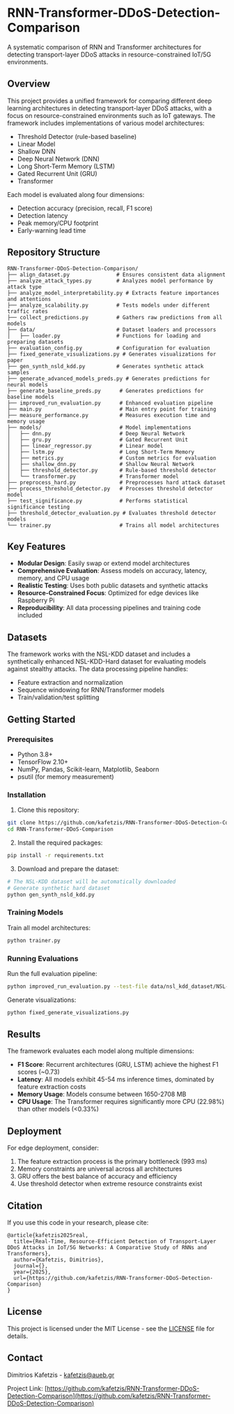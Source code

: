 # RNN-Transformer-DDoS-Detection-Comparison

A systematic comparison of RNN and Transformer architectures for detecting transport-layer DDoS attacks in resource-constrained IoT/5G environments.

## Overview

This project provides a unified framework for comparing different deep learning architectures in detecting transport-layer DDoS attacks, with a focus on resource-constrained environments such as IoT gateways. The framework includes implementations of various model architectures:

- Threshold Detector (rule-based baseline)
- Linear Model
- Shallow DNN
- Deep Neural Network (DNN)
- Long Short-Term Memory (LSTM)
- Gated Recurrent Unit (GRU)
- Transformer

Each model is evaluated along four dimensions:
- Detection accuracy (precision, recall, F1 score)
- Detection latency
- Peak memory/CPU footprint
- Early-warning lead time

## Repository Structure

```
RNN-Transformer-DDoS-Detection-Comparison/
├── align_dataset.py               # Ensures consistent data alignment
├── analyze_attack_types.py        # Analyzes model performance by attack type
├── analyze_model_interpretability.py # Extracts feature importances and attentions
├── analyze_scalability.py         # Tests models under different traffic rates
├── collect_predictions.py         # Gathers raw predictions from all models
├── data/                          # Dataset loaders and processors
│   ├── loader.py                  # Functions for loading and preparing datasets
├── evaluation_config.py           # Configuration for evaluation
├── fixed_generate_visualizations.py # Generates visualizations for paper
├── gen_synth_nsld_kdd.py          # Generates synthetic attack samples
├── generate_advanced_models_preds.py # Generates predictions for neural models
├── generate_baseline_preds.py      # Generates predictions for baseline models
├── improved_run_evaluation.py      # Enhanced evaluation pipeline
├── main.py                         # Main entry point for training
├── measure_performance.py          # Measures execution time and memory usage
├── models/                         # Model implementations
│   ├── dnn.py                      # Deep Neural Network
│   ├── gru.py                      # Gated Recurrent Unit
│   ├── linear_regressor.py         # Linear model
│   ├── lstm.py                     # Long Short-Term Memory
│   ├── metrics.py                  # Custom metrics for evaluation
│   ├── shallow_dnn.py              # Shallow Neural Network
│   ├── threshold_detector.py       # Rule-based threshold detector
│   └── transformer.py              # Transformer model
├── preprocess_hard.py              # Preprocesses hard attack dataset
├── process_threshold_detector.py   # Processes threshold detector model
├── test_significance.py            # Performs statistical significance testing
├── threshold_detector_evaluation.py # Evaluates threshold detector models
└── trainer.py                      # Trains all model architectures
```

## Key Features

- **Modular Design**: Easily swap or extend model architectures
- **Comprehensive Evaluation**: Assess models on accuracy, latency, memory, and CPU usage
- **Realistic Testing**: Uses both public datasets and synthetic attacks
- **Resource-Constrained Focus**: Optimized for edge devices like Raspberry Pi
- **Reproducibility**: All data processing pipelines and training code included

## Datasets

The framework works with the NSL-KDD dataset and includes a synthetically enhanced NSL-KDD-Hard dataset for evaluating models against stealthy attacks. The data processing pipeline handles:

- Feature extraction and normalization
- Sequence windowing for RNN/Transformer models
- Train/validation/test splitting

## Getting Started

### Prerequisites

- Python 3.8+
- TensorFlow 2.10+
- NumPy, Pandas, Scikit-learn, Matplotlib, Seaborn
- psutil (for memory measurement)

### Installation

1. Clone this repository:
```bash
git clone https://github.com/kafetzis/RNN-Transformer-DDoS-Detection-Comparison.git
cd RNN-Transformer-DDoS-Comparison
```

2. Install the required packages:
```bash
pip install -r requirements.txt
```

3. Download and prepare the dataset:
```bash
# The NSL-KDD dataset will be automatically downloaded
# Generate synthetic hard dataset
python gen_synth_nsld_kdd.py
```

### Training Models

Train all model architectures:
```bash
python trainer.py
```

### Running Evaluations

Run the full evaluation pipeline:
```bash
python improved_run_evaluation.py --test-file data/nsl_kdd_dataset/NSL-KDD-Hard.csv
```

Generate visualizations:
```bash
python fixed_generate_visualizations.py
```

## Results

The framework evaluates each model along multiple dimensions:

- **F1 Score**: Recurrent architectures (GRU, LSTM) achieve the highest F1 scores (~0.73)
- **Latency**: All models exhibit 45-54 ms inference times, dominated by feature extraction costs
- **Memory Usage**: Models consume between 1650-2708 MB
- **CPU Usage**: The Transformer requires significantly more CPU (22.98%) than other models (<0.33%)

## Deployment

For edge deployment, consider:

1. The feature extraction process is the primary bottleneck (993 ms)
2. Memory constraints are universal across all architectures
3. GRU offers the best balance of accuracy and efficiency
4. Use threshold detector when extreme resource constraints exist

## Citation

If you use this code in your research, please cite:

```
@article{kafetzis2025real,
  title={Real-Time, Resource-Efficient Detection of Transport-Layer DDoS Attacks in IoT/5G Networks: A Comparative Study of RNNs and Transformers},
  author={Kafetzis, Dimitrios},
  journal={},
  year={2025},
  url={https://github.com/kafetzis/RNN-Transformer-DDoS-Detection-Comparison}
}
```

## License

This project is licensed under the MIT License - see the [LICENSE](LICENSE) file for details.

## Contact

Dimitrios Kafetzis - kafetzis@aueb.gr

Project Link: [https://github.com/kafetzis/RNN-Transformer-DDoS-Detection-Comparison](https://github.com/kafetzis/RNN-Transformer-DDoS-Detection-Comparison)
